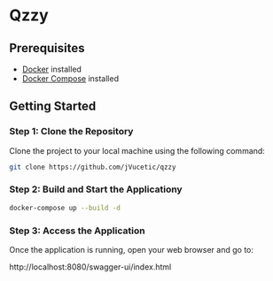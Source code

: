 # Qzzy

## Prerequisites
- [Docker](https://www.docker.com/) installed
- [Docker Compose](https://docs.docker.com/compose/) installed

## Getting Started

### Step 1: Clone the Repository
Clone the project to your local machine using the following command:

```bash
git clone https://github.com/jVucetic/qzzy
```

### Step 2: Build and Start the Applicationy

```bash
docker-compose up --build -d
```

### Step 3: Access the Application

Once the application is running, open your web browser and go to:

http://localhost:8080/swagger-ui/index.html
